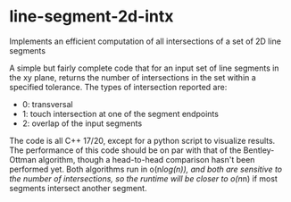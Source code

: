 # line-segment-2d-intx
Implements an efficient computation of all intersections of a set of 2D line segments

A simple but fairly complete code that for an input set of line segments in the xy plane, returns the number of intersections in the set within a specified tolerance.
The types of intersection reported are:
- 0: transversal
- 1: touch intersection at one of the segment endpoints
- 2: overlap of the input segments

The code is all C++ 17/20, except for a python script to visualize results.
The performance of this code should be on par with that of the Bentley-Ottman algorithm, though a head-to-head comparison hasn't been performed yet.
Both algorithms run in o(n*log(n)), and both are sensitive to the number of intersections, so the runtime will be closer to o(n*n) if most segments intersect another segment.
